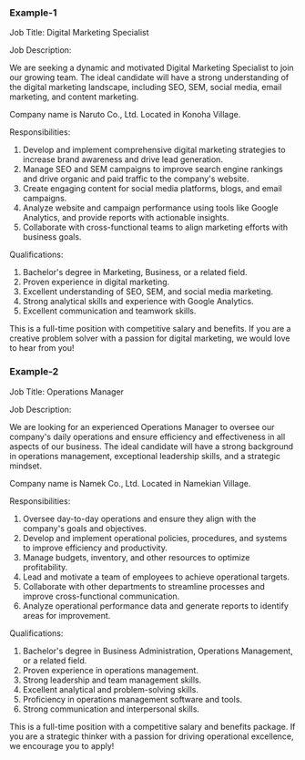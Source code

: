 ### Example-1

Job Title: Digital Marketing Specialist

Job Description:

We are seeking a dynamic and motivated Digital Marketing Specialist to join our growing team. The ideal candidate will have a strong understanding of the digital marketing landscape, including SEO, SEM, social media, email marketing, and content marketing.

Company name is Naruto Co., Ltd.
Located in Konoha Village.

Responsibilities:

1. Develop and implement comprehensive digital marketing strategies to increase brand awareness and drive lead generation.
2. Manage SEO and SEM campaigns to improve search engine rankings and drive organic and paid traffic to the company's website.
3. Create engaging content for social media platforms, blogs, and email campaigns.
4. Analyze website and campaign performance using tools like Google Analytics, and provide reports with actionable insights.
5. Collaborate with cross-functional teams to align marketing efforts with business goals.

Qualifications:

1. Bachelor's degree in Marketing, Business, or a related field.
2. Proven experience in digital marketing.
3. Excellent understanding of SEO, SEM, and social media marketing.
4. Strong analytical skills and experience with Google Analytics.
5. Excellent communication and teamwork skills.

This is a full-time position with competitive salary and benefits. If you are a creative problem solver with a passion for digital marketing, we would love to hear from you!

### Example-2

Job Title: Operations Manager

Job Description:

We are looking for an experienced Operations Manager to oversee our company's daily operations and ensure efficiency and effectiveness in all aspects of our business. The ideal candidate will have a strong background in operations management, exceptional leadership skills, and a strategic mindset.

Company name is Namek Co., Ltd.
Located in Namekian Village.

Responsibilities:

1. Oversee day-to-day operations and ensure they align with the company's goals and objectives.
2. Develop and implement operational policies, procedures, and systems to improve efficiency and productivity.
3. Manage budgets, inventory, and other resources to optimize profitability.
4. Lead and motivate a team of employees to achieve operational targets.
5. Collaborate with other departments to streamline processes and improve cross-functional communication.
6. Analyze operational performance data and generate reports to identify areas for improvement.

Qualifications:

1. Bachelor's degree in Business Administration, Operations Management, or a related field.
2. Proven experience in operations management.
3. Strong leadership and team management skills.
4. Excellent analytical and problem-solving skills.
5. Proficiency in operations management software and tools.
6. Strong communication and interpersonal skills.

This is a full-time position with a competitive salary and benefits package. If you are a strategic thinker with a passion for driving operational excellence, we encourage you to apply!
